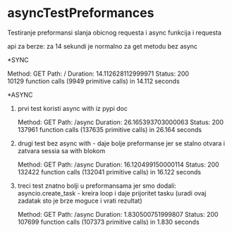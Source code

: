 # asyncTestPreformances
Testiranje preformansi slanja obicnog requesta i async funkcija i requesta 

api za berze: za 14 sekundi je normalno za get metodu bez async

*SYNC

Method: GET  Path: /  Duration: 14.112628112999971  Status: 200 \
10129 function calls (9949 primitive calls) in 14.112 seconds

*ASYNC

1. prvi test koristi async with iz pypi doc

    Method: GET  Path: /async  Duration: 26.165393703000063  Status: 200 \
    137961 function calls (137635 primitive calls) in 26.164 seconds

2. drugi test bez async with - daje bolje preformanse jer se stalno otvara i zatvara sessia sa with blokom

    Method: GET  Path: /async  Duration: 16.120499150000114  Status: 200\
    132422 function calls (132041 primitive calls) in 16.122 seconds

3. treci test znatno bolji u preformansama jer smo dodali:
    asyncio.create_task - kreira loop i daje prijoritet tasku (uradi ovaj zadatak sto je brze moguce i vrati rezultat)

    Method: GET  Path: /async  Duration: 1.830500751999807  Status: 200\
    107699 function calls (107373 primitive calls) in 1.830 seconds
